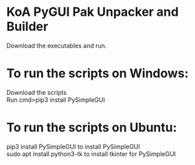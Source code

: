 # KoA PyGUI Pak Unpacker and Builder

Download the executables and run.

# To run the scripts on Windows:

Download the scripts<br/>
Run cmd>pip3 install PySimpleGUI

# To run the scripts on Ubuntu:

pip3 install PySimpleGUI to install PySimpleGUI<br/>
sudo apt install python3-tk to install tkinter for PySimpleGUI
